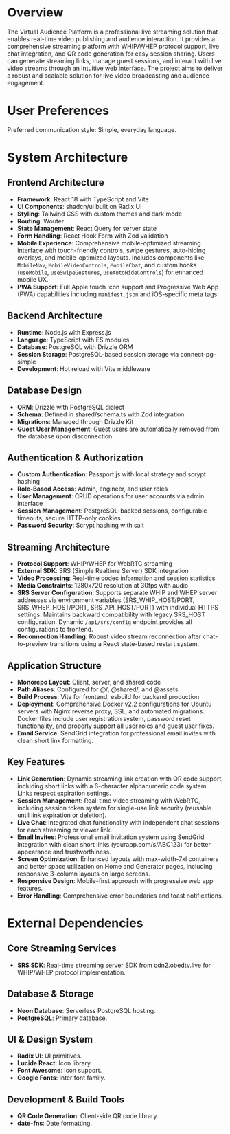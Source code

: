 # Overview

The Virtual Audience Platform is a professional live streaming solution that enables real-time video publishing and audience interaction. It provides a comprehensive streaming platform with WHIP/WHEP protocol support, live chat integration, and QR code generation for easy session sharing. Users can generate streaming links, manage guest sessions, and interact with live video streams through an intuitive web interface. The project aims to deliver a robust and scalable solution for live video broadcasting and audience engagement.

# User Preferences

Preferred communication style: Simple, everyday language.

# System Architecture

## Frontend Architecture
- **Framework**: React 18 with TypeScript and Vite
- **UI Components**: shadcn/ui built on Radix UI
- **Styling**: Tailwind CSS with custom themes and dark mode
- **Routing**: Wouter
- **State Management**: React Query for server state
- **Form Handling**: React Hook Form with Zod validation
- **Mobile Experience**: Comprehensive mobile-optimized streaming interface with touch-friendly controls, swipe gestures, auto-hiding overlays, and mobile-optimized layouts. Includes components like `MobileNav`, `MobileVideoControls`, `MobileChat`, and custom hooks (`useMobile`, `useSwipeGestures`, `useAutoHideControls`) for enhanced mobile UX.
- **PWA Support**: Full Apple touch icon support and Progressive Web App (PWA) capabilities including `manifest.json` and iOS-specific meta tags.

## Backend Architecture  
- **Runtime**: Node.js with Express.js
- **Language**: TypeScript with ES modules
- **Database**: PostgreSQL with Drizzle ORM
- **Session Storage**: PostgreSQL-based session storage via connect-pg-simple
- **Development**: Hot reload with Vite middleware

## Database Design
- **ORM**: Drizzle with PostgreSQL dialect
- **Schema**: Defined in shared/schema.ts with Zod integration
- **Migrations**: Managed through Drizzle Kit
- **Guest User Management**: Guest users are automatically removed from the database upon disconnection.

## Authentication & Authorization
- **Custom Authentication**: Passport.js with local strategy and scrypt hashing
- **Role-Based Access**: Admin, engineer, and user roles
- **User Management**: CRUD operations for user accounts via admin interface
- **Session Management**: PostgreSQL-backed sessions, configurable timeouts, secure HTTP-only cookies
- **Password Security**: Scrypt hashing with salt

## Streaming Architecture
- **Protocol Support**: WHIP/WHEP for WebRTC streaming
- **External SDK**: SRS (Simple Realtime Server) SDK integration
- **Video Processing**: Real-time codec information and session statistics
- **Media Constraints**: 1280x720 resolution at 30fps with audio
- **SRS Server Configuration**: Supports separate WHIP and WHEP server addresses via environment variables (SRS_WHIP_HOST/PORT, SRS_WHEP_HOST/PORT, SRS_API_HOST/PORT) with individual HTTPS settings. Maintains backward compatibility with legacy SRS_HOST configuration. Dynamic `/api/srs/config` endpoint provides all configurations to frontend.
- **Reconnection Handling**: Robust video stream reconnection after chat-to-preview transitions using a React state-based restart system.

## Application Structure
- **Monorepo Layout**: Client, server, and shared code
- **Path Aliases**: Configured for @/, @shared/, and @assets
- **Build Process**: Vite for frontend, esbuild for backend production
- **Deployment**: Comprehensive Docker v2.2 configurations for Ubuntu servers with Nginx reverse proxy, SSL, and automated migrations. Docker files include user registration system, password reset functionality, and properly support all user roles and guest user fixes.
- **Email Service**: SendGrid integration for professional email invites with clean short link formatting.

## Key Features
- **Link Generation**: Dynamic streaming link creation with QR code support, including short links with a 6-character alphanumeric code system. Links respect expiration settings.
- **Session Management**: Real-time video streaming with WebRTC, including session token system for single-use link security (reusable until link expiration or deletion).
- **Live Chat**: Integrated chat functionality with independent chat sessions for each streaming or viewer link.
- **Email Invites**: Professional email invitation system using SendGrid integration with clean short links (yourapp.com/s/ABC123) for better appearance and trustworthiness.
- **Screen Optimization**: Enhanced layouts with max-width-7xl containers and better space utilization on Home and Generator pages, including responsive 3-column layouts on large screens.
- **Responsive Design**: Mobile-first approach with progressive web app features.
- **Error Handling**: Comprehensive error boundaries and toast notifications.

# External Dependencies

## Core Streaming Services
- **SRS SDK**: Real-time streaming server SDK from cdn2.obedtv.live for WHIP/WHEP protocol implementation.

## Database & Storage
- **Neon Database**: Serverless PostgreSQL hosting.
- **PostgreSQL**: Primary database.

## UI & Design System
- **Radix UI**: UI primitives.
- **Lucide React**: Icon library.
- **Font Awesome**: Icon support.
- **Google Fonts**: Inter font family.

## Development & Build Tools
- **QR Code Generation**: Client-side QR code library.
- **date-fns**: Date formatting.